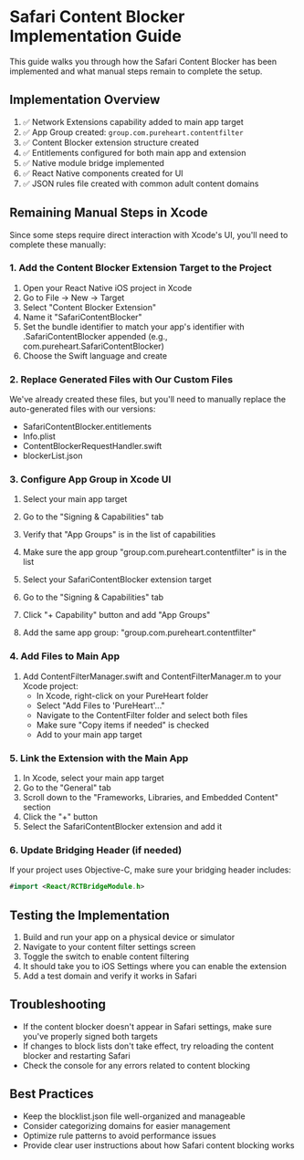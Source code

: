 # Safari Content Blocker Implementation Guide

This guide walks you through how the Safari Content Blocker has been implemented and what manual steps remain to complete the setup.

## Implementation Overview

1. ✅ Network Extensions capability added to main app target
2. ✅ App Group created: `group.com.pureheart.contentfilter`
3. ✅ Content Blocker extension structure created
4. ✅ Entitlements configured for both main app and extension
5. ✅ Native module bridge implemented
6. ✅ React Native components created for UI
7. ✅ JSON rules file created with common adult content domains

## Remaining Manual Steps in Xcode

Since some steps require direct interaction with Xcode's UI, you'll need to complete these manually:

### 1. Add the Content Blocker Extension Target to the Project

1. Open your React Native iOS project in Xcode
2. Go to File → New → Target
3. Select "Content Blocker Extension"
4. Name it "SafariContentBlocker"
5. Set the bundle identifier to match your app's identifier with .SafariContentBlocker appended
   (e.g., com.pureheart.SafariContentBlocker)
6. Choose the Swift language and create

### 2. Replace Generated Files with Our Custom Files

We've already created these files, but you'll need to manually replace the auto-generated files with our versions:
- SafariContentBlocker.entitlements
- Info.plist
- ContentBlockerRequestHandler.swift
- blockerList.json

### 3. Configure App Group in Xcode UI

1. Select your main app target
2. Go to the "Signing & Capabilities" tab
3. Verify that "App Groups" is in the list of capabilities
4. Make sure the app group "group.com.pureheart.contentfilter" is in the list

5. Select your SafariContentBlocker extension target
6. Go to the "Signing & Capabilities" tab
7. Click "+ Capability" button and add "App Groups"
8. Add the same app group: "group.com.pureheart.contentfilter"

### 4. Add Files to Main App

1. Add ContentFilterManager.swift and ContentFilterManager.m to your Xcode project:
   - In Xcode, right-click on your PureHeart folder
   - Select "Add Files to 'PureHeart'..."
   - Navigate to the ContentFilter folder and select both files
   - Make sure "Copy items if needed" is checked
   - Add to your main app target

### 5. Link the Extension with the Main App

1. In Xcode, select your main app target
2. Go to the "General" tab
3. Scroll down to the "Frameworks, Libraries, and Embedded Content" section
4. Click the "+" button
5. Select the SafariContentBlocker extension and add it

### 6. Update Bridging Header (if needed)

If your project uses Objective-C, make sure your bridging header includes:

```swift
#import <React/RCTBridgeModule.h>
```

## Testing the Implementation

1. Build and run your app on a physical device or simulator
2. Navigate to your content filter settings screen
3. Toggle the switch to enable content filtering
4. It should take you to iOS Settings where you can enable the extension
5. Add a test domain and verify it works in Safari

## Troubleshooting

- If the content blocker doesn't appear in Safari settings, make sure you've properly signed both targets
- If changes to block lists don't take effect, try reloading the content blocker and restarting Safari
- Check the console for any errors related to content blocking

## Best Practices

- Keep the blocklist.json file well-organized and manageable
- Consider categorizing domains for easier management
- Optimize rule patterns to avoid performance issues
- Provide clear user instructions about how Safari content blocking works
